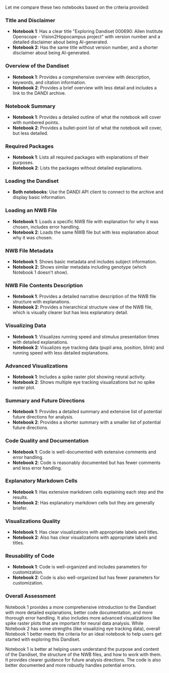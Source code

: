 Let me compare these two notebooks based on the criteria provided:

### Title and Disclaimer
- **Notebook 1**: Has a clear title "Exploring Dandiset 000690: Allen Institute Openscope - Vision2Hippocampus project" with version number and a detailed disclaimer about being AI-generated.
- **Notebook 2**: Has the same title without version number, and a shorter disclaimer about being AI-generated.

### Overview of the Dandiset
- **Notebook 1**: Provides a comprehensive overview with description, keywords, and citation information.
- **Notebook 2**: Provides a brief overview with less detail and includes a link to the DANDI archive.

### Notebook Summary
- **Notebook 1**: Provides a detailed outline of what the notebook will cover with numbered points.
- **Notebook 2**: Provides a bullet-point list of what the notebook will cover, but less detailed.

### Required Packages
- **Notebook 1**: Lists all required packages with explanations of their purposes.
- **Notebook 2**: Lists the packages without detailed explanations.

### Loading the Dandiset
- **Both notebooks**: Use the DANDI API client to connect to the archive and display basic information.

### Loading an NWB File
- **Notebook 1**: Loads a specific NWB file with explanation for why it was chosen, includes error handling.
- **Notebook 2**: Loads the same NWB file but with less explanation about why it was chosen.

### NWB File Metadata
- **Notebook 1**: Shows basic metadata and includes subject information.
- **Notebook 2**: Shows similar metadata including genotype (which Notebook 1 doesn't show).

### NWB File Contents Description
- **Notebook 1**: Provides a detailed narrative description of the NWB file structure with explanations.
- **Notebook 2**: Provides a hierarchical structure view of the NWB file, which is visually clearer but has less explanatory detail.

### Visualizing Data
- **Notebook 1**: Visualizes running speed and stimulus presentation times with detailed explanations.
- **Notebook 2**: Visualizes eye tracking data (pupil area, position, blink) and running speed with less detailed explanations.

### Advanced Visualizations
- **Notebook 1**: Includes a spike raster plot showing neural activity.
- **Notebook 2**: Shows multiple eye tracking visualizations but no spike raster plot.

### Summary and Future Directions
- **Notebook 1**: Provides a detailed summary and extensive list of potential future directions for analysis.
- **Notebook 2**: Provides a shorter summary with a smaller list of potential future directions.

### Code Quality and Documentation
- **Notebook 1**: Code is well-documented with extensive comments and error handling.
- **Notebook 2**: Code is reasonably documented but has fewer comments and less error handling.

### Explanatory Markdown Cells
- **Notebook 1**: Has extensive markdown cells explaining each step and the results.
- **Notebook 2**: Has explanatory markdown cells but they are generally briefer.

### Visualizations Quality
- **Notebook 1**: Has clear visualizations with appropriate labels and titles.
- **Notebook 2**: Also has clear visualizations with appropriate labels and titles.

### Reusability of Code
- **Notebook 1**: Code is well-organized and includes parameters for customization.
- **Notebook 2**: Code is also well-organized but has fewer parameters for customization.

### Overall Assessment
Notebook 1 provides a more comprehensive introduction to the Dandiset with more detailed explanations, better code documentation, and more thorough error handling. It also includes more advanced visualizations like spike raster plots that are important for neural data analysis. While Notebook 2 has some strengths (like visualizing eye tracking data), overall Notebook 1 better meets the criteria for an ideal notebook to help users get started with exploring this Dandiset.

Notebook 1 is better at helping users understand the purpose and content of the Dandiset, the structure of the NWB files, and how to work with them. It provides clearer guidance for future analysis directions. The code is also better documented and more robustly handles potential errors.